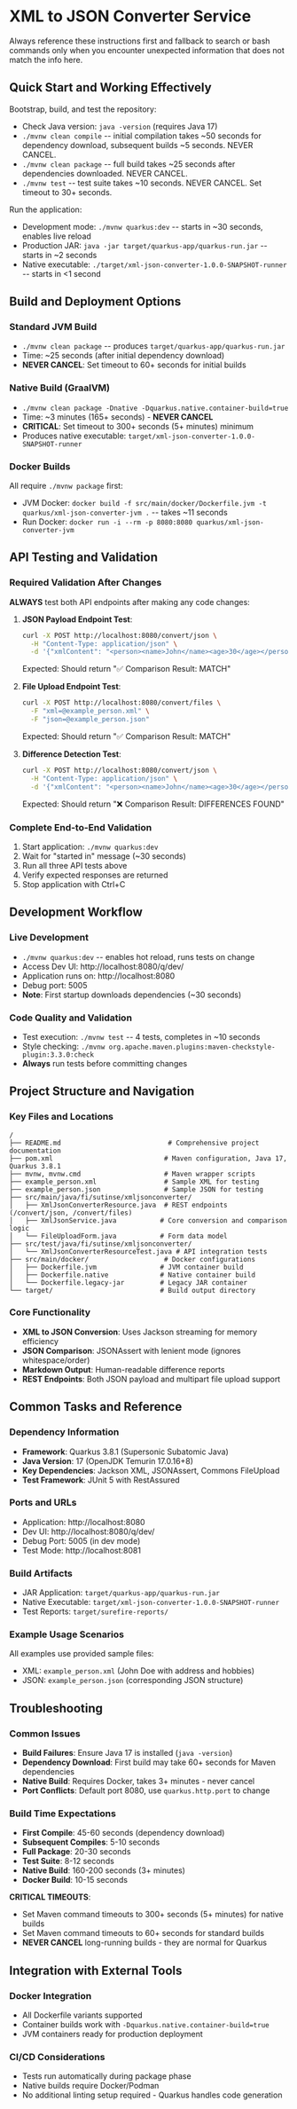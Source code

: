 # XML to JSON Converter Service

Always reference these instructions first and fallback to search or bash commands only when you encounter unexpected information that does not match the info here.

## Quick Start and Working Effectively

Bootstrap, build, and test the repository:
- Check Java version: `java -version` (requires Java 17)
- `./mvnw clean compile` -- initial compilation takes ~50 seconds for dependency download, subsequent builds ~5 seconds. NEVER CANCEL.
- `./mvnw clean package` -- full build takes ~25 seconds after dependencies downloaded. NEVER CANCEL.
- `./mvnw test` -- test suite takes ~10 seconds. NEVER CANCEL. Set timeout to 30+ seconds.

Run the application:
- Development mode: `./mvnw quarkus:dev` -- starts in ~30 seconds, enables live reload
- Production JAR: `java -jar target/quarkus-app/quarkus-run.jar` -- starts in ~2 seconds
- Native executable: `./target/xml-json-converter-1.0.0-SNAPSHOT-runner` -- starts in <1 second

## Build and Deployment Options

### Standard JVM Build
- `./mvnw clean package` -- produces `target/quarkus-app/quarkus-run.jar`
- Time: ~25 seconds (after initial dependency download)
- **NEVER CANCEL**: Set timeout to 60+ seconds for initial builds

### Native Build (GraalVM)
- `./mvnw clean package -Dnative -Dquarkus.native.container-build=true`
- Time: ~3 minutes (165+ seconds) - **NEVER CANCEL**
- **CRITICAL**: Set timeout to 300+ seconds (5+ minutes) minimum
- Produces native executable: `target/xml-json-converter-1.0.0-SNAPSHOT-runner`

### Docker Builds
All require `./mvnw package` first:
- JVM Docker: `docker build -f src/main/docker/Dockerfile.jvm -t quarkus/xml-json-converter-jvm .` -- takes ~11 seconds
- Run Docker: `docker run -i --rm -p 8080:8080 quarkus/xml-json-converter-jvm`

## API Testing and Validation

### Required Validation After Changes
**ALWAYS** test both API endpoints after making any code changes:

1. **JSON Payload Endpoint Test**:
   ```bash
   curl -X POST http://localhost:8080/convert/json \
     -H "Content-Type: application/json" \
     -d '{"xmlContent": "<person><name>John</name><age>30</age></person>", "jsonContent": "{\"name\":\"John\",\"age\":\"30\"}"}'
   ```
   Expected: Should return "✅ Comparison Result: MATCH"

2. **File Upload Endpoint Test**:
   ```bash
   curl -X POST http://localhost:8080/convert/files \
     -F "xml=@example_person.xml" \
     -F "json=@example_person.json"
   ```
   Expected: Should return "✅ Comparison Result: MATCH"

3. **Difference Detection Test**:
   ```bash
   curl -X POST http://localhost:8080/convert/json \
     -H "Content-Type: application/json" \
     -d '{"xmlContent": "<person><name>John</name><age>30</age></person>", "jsonContent": "{\"name\":\"Jane\",\"age\":\"25\"}"}'
   ```
   Expected: Should return "❌ Comparison Result: DIFFERENCES FOUND"

### Complete End-to-End Validation
1. Start application: `./mvnw quarkus:dev`
2. Wait for "started in" message (~30 seconds)
3. Run all three API tests above
4. Verify expected responses are returned
5. Stop application with Ctrl+C

## Development Workflow

### Live Development
- `./mvnw quarkus:dev` -- enables hot reload, runs tests on change
- Access Dev UI: http://localhost:8080/q/dev/
- Application runs on: http://localhost:8080
- Debug port: 5005
- **Note**: First startup downloads dependencies (~30 seconds)

### Code Quality and Validation
- Test execution: `./mvnw test` -- 4 tests, completes in ~10 seconds
- Style checking: `./mvnw org.apache.maven.plugins:maven-checkstyle-plugin:3.3.0:check`
- **Always** run tests before committing changes

## Project Structure and Navigation

### Key Files and Locations
```
/
├── README.md                           # Comprehensive project documentation
├── pom.xml                            # Maven configuration, Java 17, Quarkus 3.8.1
├── mvnw, mvnw.cmd                     # Maven wrapper scripts
├── example_person.xml                 # Sample XML for testing
├── example_person.json                # Sample JSON for testing
├── src/main/java/fi/sutinse/xmljsonconverter/
│   ├── XmlJsonConverterResource.java  # REST endpoints (/convert/json, /convert/files)
│   ├── XmlJsonService.java           # Core conversion and comparison logic
│   └── FileUploadForm.java           # Form data model
├── src/test/java/fi/sutinse/xmljsonconverter/
│   └── XmlJsonConverterResourceTest.java # API integration tests
├── src/main/docker/                   # Docker configurations
│   ├── Dockerfile.jvm                # JVM container build
│   ├── Dockerfile.native             # Native container build
│   └── Dockerfile.legacy-jar         # Legacy JAR container
└── target/                           # Build output directory
```

### Core Functionality
- **XML to JSON Conversion**: Uses Jackson streaming for memory efficiency
- **JSON Comparison**: JSONAssert with lenient mode (ignores whitespace/order)
- **Markdown Output**: Human-readable difference reports
- **REST Endpoints**: Both JSON payload and multipart file upload support

## Common Tasks and Reference

### Dependency Information
- **Framework**: Quarkus 3.8.1 (Supersonic Subatomic Java)
- **Java Version**: 17 (OpenJDK Temurin 17.0.16+8)
- **Key Dependencies**: Jackson XML, JSONAssert, Commons FileUpload
- **Test Framework**: JUnit 5 with RestAssured

### Ports and URLs
- Application: http://localhost:8080
- Dev UI: http://localhost:8080/q/dev/
- Debug Port: 5005 (in dev mode)
- Test Mode: http://localhost:8081

### Build Artifacts
- JAR Application: `target/quarkus-app/quarkus-run.jar`
- Native Executable: `target/xml-json-converter-1.0.0-SNAPSHOT-runner`
- Test Reports: `target/surefire-reports/`

### Example Usage Scenarios
All examples use provided sample files:
- XML: `example_person.xml` (John Doe with address and hobbies)
- JSON: `example_person.json` (corresponding JSON structure)

## Troubleshooting

### Common Issues
- **Build Failures**: Ensure Java 17 is installed (`java -version`)
- **Dependency Download**: First build may take 60+ seconds for Maven dependencies
- **Native Build**: Requires Docker, takes 3+ minutes - never cancel
- **Port Conflicts**: Default port 8080, use `quarkus.http.port` to change

### Build Time Expectations
- **First Compile**: 45-60 seconds (dependency download)
- **Subsequent Compiles**: 5-10 seconds
- **Full Package**: 20-30 seconds
- **Test Suite**: 8-12 seconds
- **Native Build**: 160-200 seconds (3+ minutes)
- **Docker Build**: 10-15 seconds

**CRITICAL TIMEOUTS**:
- Set Maven command timeouts to 300+ seconds (5+ minutes) for native builds
- Set Maven command timeouts to 60+ seconds for standard builds
- **NEVER CANCEL** long-running builds - they are normal for Quarkus

## Integration with External Tools

### Docker Integration
- All Dockerfile variants supported
- Container builds work with `-Dquarkus.native.container-build=true`
- JVM containers ready for production deployment

### CI/CD Considerations
- Tests run automatically during package phase
- Native builds require Docker/Podman
- No additional linting setup required - Quarkus handles code generation